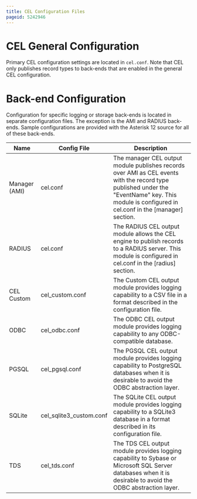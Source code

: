 ```yaml
---
title: CEL Configuration Files
pageid: 5242946
---
```


CEL General Configuration
=========================

Primary CEL configuration settings are located in `cel.conf`. Note that CEL only publishes record types to back-ends that are enabled in the general CEL configuration. 

Back-end Configuration
======================

Configuration for specific logging or storage back-ends is located in separate configuration files. The exception is the AMI and RADIUS back-ends. Sample configurations are provided with the Asterisk 12 source for all of these back-ends.



| Name | Config File | Description |
| --- | --- | --- |
| Manager (AMI) | cel.conf | The manager CEL output module publishes records over AMI as CEL events with the record type published under the "EventName" key. This module is configured in cel.conf in the [manager] section. |
| RADIUS | cel.conf | The RADIUS CEL output module allows the CEL engine to publish records to a RADIUS server. This module is configured in cel.conf in the [radius] section. |
| CEL Custom | cel\_custom.conf | The Custom CEL output module provides logging capability to a CSV file in a format described in the configuration file. |
| ODBC | cel\_odbc.conf | The ODBC CEL output module provides logging capability to any ODBC-compatible database. |
| PGSQL | cel\_pgsql.conf | The PGSQL CEL output module provides logging capability to PostgreSQL databases when it is desirable to avoid the ODBC abstraction layer.  |
| SQLite | cel\_sqlite3\_custom.conf | The SQLite CEL output module provides logging capability to a SQLite3 database in a format described in its configuration file. |
| TDS | cel\_tds.conf | The TDS CEL output module provides logging capability to Sybase or Microsoft SQL Server databases when it is desirable to avoid the ODBC abstraction layer. |

